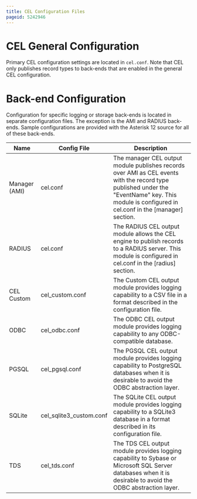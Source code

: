 ```yaml
---
title: CEL Configuration Files
pageid: 5242946
---
```


CEL General Configuration
=========================

Primary CEL configuration settings are located in `cel.conf`. Note that CEL only publishes record types to back-ends that are enabled in the general CEL configuration. 

Back-end Configuration
======================

Configuration for specific logging or storage back-ends is located in separate configuration files. The exception is the AMI and RADIUS back-ends. Sample configurations are provided with the Asterisk 12 source for all of these back-ends.



| Name | Config File | Description |
| --- | --- | --- |
| Manager (AMI) | cel.conf | The manager CEL output module publishes records over AMI as CEL events with the record type published under the "EventName" key. This module is configured in cel.conf in the [manager] section. |
| RADIUS | cel.conf | The RADIUS CEL output module allows the CEL engine to publish records to a RADIUS server. This module is configured in cel.conf in the [radius] section. |
| CEL Custom | cel\_custom.conf | The Custom CEL output module provides logging capability to a CSV file in a format described in the configuration file. |
| ODBC | cel\_odbc.conf | The ODBC CEL output module provides logging capability to any ODBC-compatible database. |
| PGSQL | cel\_pgsql.conf | The PGSQL CEL output module provides logging capability to PostgreSQL databases when it is desirable to avoid the ODBC abstraction layer.  |
| SQLite | cel\_sqlite3\_custom.conf | The SQLite CEL output module provides logging capability to a SQLite3 database in a format described in its configuration file. |
| TDS | cel\_tds.conf | The TDS CEL output module provides logging capability to Sybase or Microsoft SQL Server databases when it is desirable to avoid the ODBC abstraction layer. |

